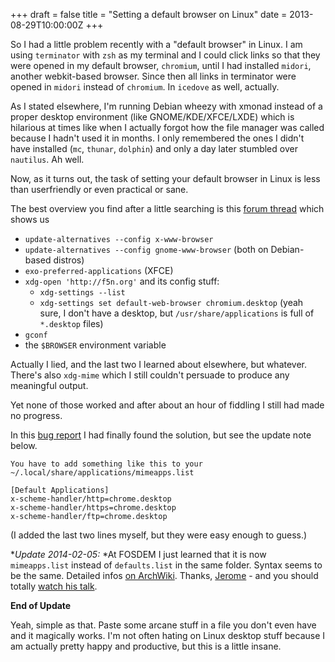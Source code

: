 +++
draft = false
title = "Setting a default browser on Linux"
date = 2013-08-29T10:00:00Z
+++



So I had a little problem recently with a "default browser" in Linux. I am
using `terminator` with `zsh` as my terminal and I could click links so that they
were opened in my default browser, `chromium`, until I had installed `midori`,
another webkit-based browser. Since then all links in terminator were opened in
`midori` instead of `chromium`. In `icedove` as well, actually.

As I stated elsewhere, I'm running Debian wheezy with xmonad instead of a
proper desktop environment (like GNOME/KDE/XFCE/LXDE) which is hilarious at
times like when I actually forgot how the file manager was called because I
hadn't used it in months. I only remembered the ones I didn't have installed
(`mc`, `thunar`, `dolphin`) and only a day later stumbled over `nautilus`. Ah well.

Now, as it turns out, the task of setting your default browser in Linux is less
than userfriendly or even practical or sane.

The best overview you find after a little searching is this
[forum thread](http://crunchbang.org/forums/viewtopic.php?id=2501) which shows us

  * `update-alternatives --config x-www-browser`
  * `update-alternatives --config gnome-www-browser` (both on Debian-based distros)
  * `exo-preferred-applications` (XFCE)
  * `xdg-open 'http://f5n.org'` and its config stuff:
    * `xdg-settings --list`
    * `xdg-settings set default-web-browser chromium.desktop` (yeah sure, I
      don't have a desktop, but `/usr/share/applications` is full of
      `*.desktop` files)
  * `gconf`
  * the `$BROWSER` environment variable

Actually I lied, and the last two I learned about elsewhere, but whatever.
There's also `xdg-mime` which I still couldn't persuade to produce any
meaningful output.

Yet none of those worked and after about an hour of fiddling I still had made
no progress.

In this [bug report](https://bugs.launchpad.net/terminator/+bug/863866/comments/2) I
had finally found the solution, but see the update note below.

    You have to add something like this to your
    ~/.local/share/applications/mimeapps.list

    [Default Applications]
    x-scheme-handler/http=chrome.desktop
    x-scheme-handler/https=chrome.desktop
    x-scheme-handler/ftp=chrome.desktop


(I added the last two lines myself, but they were easy enough to guess.)

**Update 2014-02-05:* *At FOSDEM I just learned that it is now `mimeapps.list`
 instead of `defaults.list` in the same folder. Syntax seems to be the same.
Detailed infos [on ArchWiki](https://wiki.archlinux.org/index.php/Default_Applications#Using_MIME_types_and_desktop_entries).
Thanks, [Jerome](https://github.com/Adys) - and you should totally [watch his talk](https://fosdem.org/2014/schedule/event/lxqt_introducing_intents/).

**End of Update**

Yeah, simple as that. Paste some arcane stuff in a file you don't even have and
it magically works. I'm not often hating on Linux desktop stuff because I am
actually pretty happy and productive, but this is a little insane.